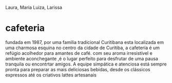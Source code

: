 Laura, Maria Luiza, Larissa

# cafeteria


fundada em 1987, por uma familia tradicional Curitibana
esta localizada em uma charmosa esquina no centro da cidade de Curitiba, a cafeteria é um refúgio acolhedor para amantes de café.
com seu aroma irresistível e ambiente aconchegante ,é o lugar perfeito para desfrutar de uma pausa tranquila ou encontrtar amigos.
A equipe simpática e atenciosa está sempre pronta para preparar as mais deliciosas bebidas, desde os clássicos expressos até os criativos lattes artesanais 
